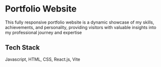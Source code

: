 
# Portfolio Website

This fully responsive portfolio website is a dynamic showcase of my skills, achievements, and personality, providing visitors with valuable insights into my professional journey and expertise


## Tech Stack

Javascript, HTML, CSS, React.js, Vite




